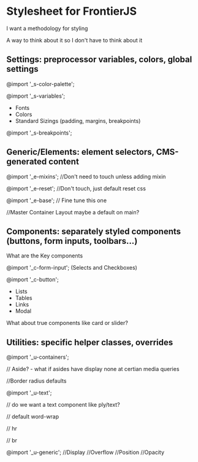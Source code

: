 # Stylesheet for FrontierJS

I want a methodology for styling

A way to think about it so I don't have to think about it

## Settings: preprocessor variables, colors, global settings

@import '\_s-color-palette';

@import '\_s-variables';

- Fonts
- Colors
- Standard Sizings (padding, margins, breakpoints)

@import '\_s-breakpoints';

## Generic/Elements: element selectors, CMS-generated content

@import '\_e-mixins'; //Don't need to touch unless adding mixin

@import '\_e-reset'; //Don't touch, just default reset css

@import '\_e-base'; // Fine tune this one

//Master Container Layout
maybe a default on main?

## Components: separately styled components (buttons, form inputs, toolbars...)

What are the Key components

@import '\_c-form-input'; (Selects and Checkboxes)

@import '\_c-button';

- Lists
- Tables
- Links
- Modal

What about true components like card or slider?

## Utilities: specific helper classes, overrides

@import '\_u-containers';

// Aside? - what if asides have display none at certian media queries

//Border radius defaults

@import '\_u-text';

// do we want a text component like ply/text?

// default word-wrap

// hr

// br

@import '\_u-generic';
//Display
//Overflow
//Position
//Opacity
